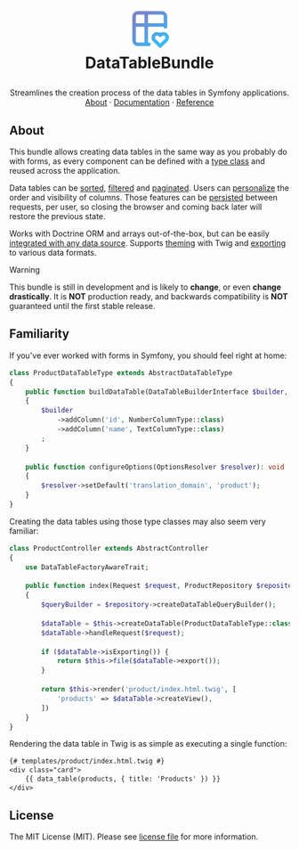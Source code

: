 <h1>
    <p align="center">
        <img width="75px" src="./docs/src/public/logo.png"/>
        <br>DataTableBundle
    </p>
</h1>

<p align="center">
    Streamlines the creation process of the data tables in Symfony applications.
    <br />
    <a href="#about">About</a>
    ·
    <a href="https://data-table-bundle.swroblewski.pl/">Documentation</a>
    ·
    <a href="https://data-table-bundle.swroblewski.pl/reference">Reference</a>
  </p>
</p>


## About

This bundle allows creating data tables in the same way as you probably do with forms, as
every component can be defined with a [type class] and reused across the application.

[type class]: https://data-table-bundle.swroblewski.pl/docs/introduction#similarity-to-form-component

Data tables can be [sorted], [filtered] and [paginated]. Users can [personalize] the order 
and visibility of columns. Those features can be [persisted] between requests, per user,
so closing the browser and coming back later will restore the previous state.

[sorted]: https://data-table-bundle.swroblewski.pl/docs/features/sorting
[filtered]: https://data-table-bundle.swroblewski.pl/docs/features/filtering
[paginated]: https://data-table-bundle.swroblewski.pl/docs/features/pagination
[personalize]: https://data-table-bundle.swroblewski.pl/docs/features/personalization
[persisted]: https://data-table-bundle.swroblewski.pl/docs/features/persistence

Works with Doctrine ORM and arrays out-of-the-box, but can be easily [integrated with any data source].
Supports [theming] with Twig and [exporting] to various data formats.

[integrated with any data source]: https://data-table-bundle.swroblewski.pl/docs/features/extensibility.html#proxy-queries
[theming]: https://data-table-bundle.swroblewski.pl/docs/features/theming
[exporting]: https://data-table-bundle.swroblewski.pl/docs/features/exporting

> [!WARNING]
> This bundle is still in development and is likely to **change**, or even **change drastically**.
> It is **NOT** production ready, and backwards compatibility is **NOT** guaranteed until the first stable release. 


## Familiarity

If you've ever worked with forms in Symfony, you should feel right at home:

```php
class ProductDataTableType extends AbstractDataTableType
{
    public function buildDataTable(DataTableBuilderInterface $builder, array $options): void
    {
        $builder
            ->addColumn('id', NumberColumnType::class)
            ->addColumn('name', TextColumnType::class)
        ;
    }
    
    public function configureOptions(OptionsResolver $resolver): void
    {
        $resolver->setDefault('translation_domain', 'product');
    }
}
```

Creating the data tables using those type classes may also seem very familiar:

```php
class ProductController extends AbstractController
{
    use DataTableFactoryAwareTrait;
    
    public function index(Request $request, ProductRepository $repository): Response
    {
        $queryBuilder = $repository->createDataTableQueryBuilder();
        
        $dataTable = $this->createDataTable(ProductDataTableType::class, $queryBuilder);
        $dataTable->handleRequest($request);
        
        if ($dataTable->isExporting()) {
            return $this->file($dataTable->export());
        }
        
        return $this->render('product/index.html.twig', [
            'products' => $dataTable->createView(),
        ])
    }
}
```

Rendering the data table in Twig is as simple as executing a single function:

```twig
{# templates/product/index.html.twig #}
<div class="card">
    {{ data_table(products, { title: 'Products' }) }}
</div>
```


## License

The MIT License (MIT). Please see [license file](LICENSE) for more information.
